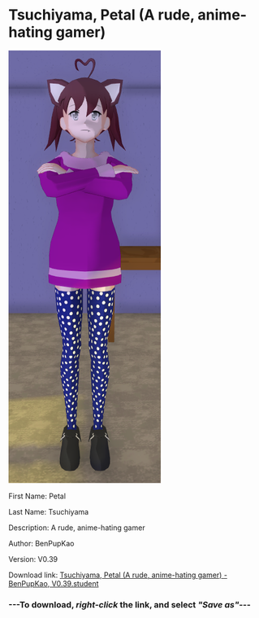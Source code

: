 # Tsuchiyama, Petal (A rude, anime-hating gamer)

<img src = "https://raw.githubusercontent.com/Arbiter1223/Daigaku-Gurashi-Custom-Students/master/Students/Files/Tsuchiyama%2C%20Petal%20(A%20rude%2C%20anime-hating%20gamer).png">

First Name: Petal

Last Name: Tsuchiyama

Description: A rude, anime-hating gamer

Author: BenPupKao

Version: V0.39

Download link: <a href="https://raw.githubusercontent.com/Arbiter1223/Daigaku-Gurashi-Custom-Students/master/Students/Files/Tsuchiyama%2C%20Petal%20(A%20rude%2C%20anime-hating%20gamer)%20-%20BenPupKao%2C%20V0.39.student">Tsuchiyama, Petal (A rude, anime-hating gamer) - BenPupKao, V0.39.student</a>

### ---**To download, _right-click_ the link, and select _"Save as"_**---
